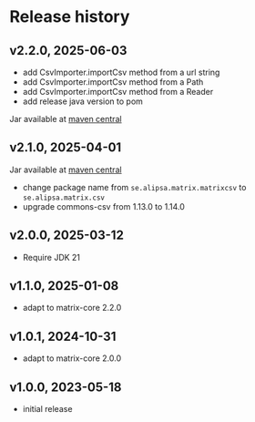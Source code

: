 # Release history

## v2.2.0, 2025-06-03
- add CsvImporter.importCsv method from a url string
- add CsvImporter.importCsv method from a Path
- add CsvImporter.importCsv method from a Reader
- add release java version to pom

Jar available at [maven central](https://repo1.maven.org/maven2/se/alipsa/matrix/matrix-csv/2.2.0/matrix-csv-2.2.0.jar)

## v2.1.0, 2025-04-01
Jar available at [maven central](https://repo1.maven.org/maven2/se/alipsa/matrix/matrix-csv/2.1.0/matrix-csv-2.1.0.jar)

- change package name from `se.alipsa.matrix.matrixcsv` to `se.alipsa.matrix.csv`
- upgrade commons-csv from 1.13.0 to 1.14.0

## v2.0.0, 2025-03-12
- Require JDK 21

## v1.1.0, 2025-01-08
- adapt to matrix-core 2.2.0

## v1.0.1, 2024-10-31
- adapt to matrix-core 2.0.0

## v1.0.0, 2023-05-18
- initial release